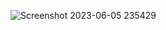![Screenshot 2023-06-05 235429](https://github.com/galindoptbr/netflix/assets/112688705/7f90c093-9c5e-4f2a-aa41-f900730585e6)

 
